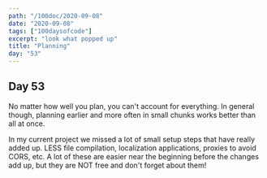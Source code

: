 ```yaml
---
path: "/100doc/2020-09-08"
date: "2020-09-08"
tags: ["100daysofcode"]
excerpt: "look what popped up"
title: "Planning"
day: "53"
---
```


## Day 53

No matter how well you plan, you can't account for everything. In general though, planning earlier and more often in small chunks works better than all at once.

In my current project we missed a lot of small setup steps that have really added up. LESS file compilation, localization applications, proxies to avoid CORS, etc. A lot of these are easier near the beginning before the changes add up, but they are NOT free and don't forget about them!
